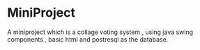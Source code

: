 # MiniProject
A miniproject which is a collage voting system , using java swing components , basic html and postresql as the database.
